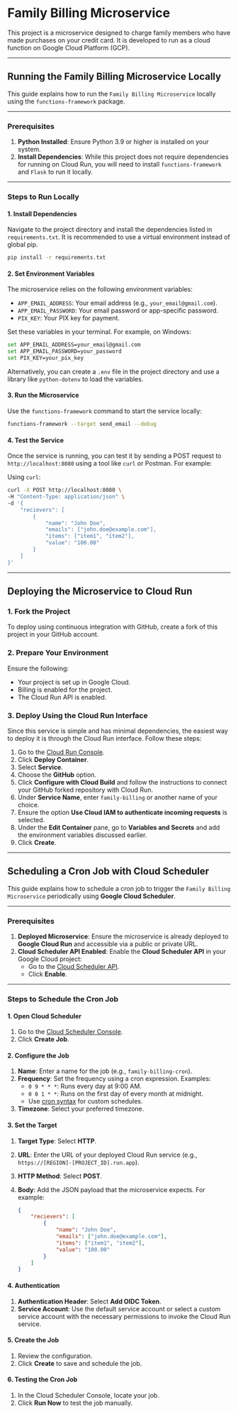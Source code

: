 # Family Billing Microservice

This project is a microservice designed to charge family members who have made purchases on your credit card. It is developed to run as a cloud function on Google Cloud Platform (GCP).

---

## Running the Family Billing Microservice Locally

This guide explains how to run the `Family Billing Microservice` locally using the `functions-framework` package.

---

### Prerequisites

1. **Python Installed**: Ensure Python 3.9 or higher is installed on your system.
2. **Install Dependencies**: While this project does not require dependencies for running on Cloud Run, you will need to install `functions-framework` and `Flask` to run it locally.

---

### Steps to Run Locally

#### 1. Install Dependencies

Navigate to the project directory and install the dependencies listed in `requirements.txt`. It is recommended to use a virtual environment instead of global pip.

```bash
pip install -r requirements.txt
```

#### 2. Set Environment Variables

The microservice relies on the following environment variables:

- `APP_EMAIL_ADDRESS`: Your email address (e.g., `your_email@gmail.com`).
- `APP_EMAIL_PASSWORD`: Your email password or app-specific password.
- `PIX_KEY`: Your PIX key for payment.

Set these variables in your terminal. For example, on Windows:

```bash
set APP_EMAIL_ADDRESS=your_email@gmail.com
set APP_EMAIL_PASSWORD=your_password
set PIX_KEY=your_pix_key
```

Alternatively, you can create a `.env` file in the project directory and use a library like `python-dotenv` to load the variables.

#### 3. Run the Microservice

Use the `functions-framework` command to start the service locally:

```bash
functions-framework --target send_email --debug
```

#### 4. Test the Service

Once the service is running, you can test it by sending a POST request to `http://localhost:8080` using a tool like `curl` or Postman. For example:

Using `curl`:

```bash
curl -X POST http://localhost:8080 \
-H "Content-Type: application/json" \
-d '{
    "recievers": [
        {
            "name": "John Doe",
            "emails": ["john.doe@example.com"],
            "items": ["item1", "item2"],
            "value": "100.00"
        }
    ]
}'
```

---

## Deploying the Microservice to Cloud Run

### 1. Fork the Project

To deploy using continuous integration with GitHub, create a fork of this project in your GitHub account.

### 2. Prepare Your Environment

Ensure the following:

- Your project is set up in Google Cloud.
- Billing is enabled for the project.
- The Cloud Run API is enabled.

### 3. Deploy Using the Cloud Run Interface

Since this service is simple and has minimal dependencies, the easiest way to deploy it is through the Cloud Run interface. Follow these steps:

1. Go to the [Cloud Run Console](https://console.cloud.google.com/run).
2. Click **Deploy Container**.
3. Select **Service**.
4. Choose the **GitHub** option.
5. Click **Configure with Cloud Build** and follow the instructions to connect your GitHub forked repository with Cloud Run.
6. Under **Service Name**, enter `family-billing` or another name of your choice.
7. Ensure the option **Use Cloud IAM to authenticate incoming requests** is selected.
8. Under the **Edit Container** pane, go to **Variables and Secrets** and add the environment variables discussed earlier.
9. Click **Create**.

---

## Scheduling a Cron Job with Cloud Scheduler

This guide explains how to schedule a cron job to trigger the `Family Billing Microservice` periodically using **Google Cloud Scheduler**.

---

### Prerequisites

1. **Deployed Microservice**: Ensure the microservice is already deployed to **Google Cloud Run** and accessible via a public or private URL.
2. **Cloud Scheduler API Enabled**: Enable the **Cloud Scheduler API** in your Google Cloud project:
   - Go to the [Cloud Scheduler API](https://console.cloud.google.com/apis/library/cloudscheduler.googleapis.com).
   - Click **Enable**.

---

### Steps to Schedule the Cron Job

#### 1. Open Cloud Scheduler

1. Go to the [Cloud Scheduler Console](https://console.cloud.google.com/cloudscheduler).
2. Click **Create Job**.

#### 2. Configure the Job

1. **Name**: Enter a name for the job (e.g., `family-billing-cron`).
2. **Frequency**: Set the frequency using a cron expression. Examples:
   - `0 9 * * *`: Runs every day at 9:00 AM.
   - `0 0 1 * *`: Runs on the first day of every month at midnight.
   - Use [cron syntax](https://cloud.google.com/scheduler/docs/configuring/cron-job-schedules) for custom schedules.
3. **Timezone**: Select your preferred timezone.

#### 3. Set the Target

1. **Target Type**: Select **HTTP**.
2. **URL**: Enter the URL of your deployed Cloud Run service (e.g., `https://[REGION]-[PROJECT_ID].run.app`).
3. **HTTP Method**: Select **POST**.
4. **Body**: Add the JSON payload that the microservice expects. For example:

   ```json
   {
       "recievers": [
           {
               "name": "John Doe",
               "emails": ["john.doe@example.com"],
               "items": ["item1", "item2"],
               "value": "100.00"
           }
       ]
   }
   ```

#### 4. Authentication

1. **Authentication Header**: Select **Add OIDC Token**.
2. **Service Account**: Use the default service account or select a custom service account with the necessary permissions to invoke the Cloud Run service.

#### 5. Create the Job

1. Review the configuration.
2. Click **Create** to save and schedule the job.

#### 6. Testing the Cron Job

1. In the Cloud Scheduler Console, locate your job.
2. Click **Run Now** to test the job manually.

